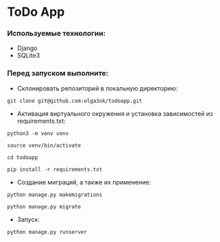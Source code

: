 # ToDo App

### Используемые технологии:
- Django
- SQLite3

### Перед запуском выполните:
- Склонировать репозиторий в локальную директорию:
```
git clone git@github.com:olga3ok/todoapp.git
```
- Активация виртуального окружения и установка зависимостей из requirements.txt:
```
python3 -m venv venv
```
```
source venv/bin/activate
```
```
cd todoapp
```
```
pip install -r requirements.txt
```
- Cоздание миграций, а также их применение:
```
python manage.py makemigrations
```
```
python manage.py migrate
```
- Запуск:
```
python manage.py runserver
```
